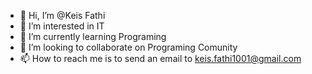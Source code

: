- 👋 Hi, I’m @Keis Fathi
- 👀 I’m interested in IT
- 🌱 I’m currently learning Programing
- 💞️ I’m looking to collaborate on Programing Comunity
- 📫 How to reach me is to send an email to keis.fathi1001@gmail.com

<!---
Beedrag/Beedrag is a ✨ special ✨ repository because its `README.md` (this file) appears on your GitHub profile.
You can click the Preview link to take a look at your changes.
--->
